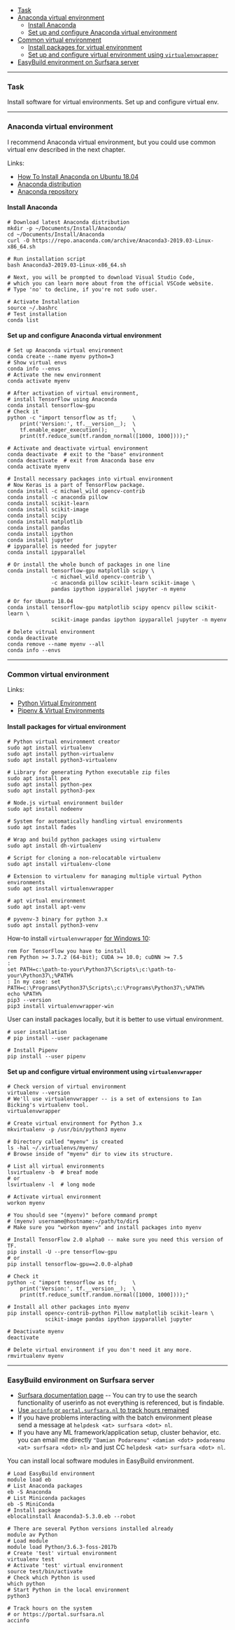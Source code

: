    - [Task](#task)
   - [Anaconda virtual environment](#anaconda)
      - [Install Anaconda](#install-anaconda)
      - [Set up and configure Anaconda virtual environment](#configure-anaconda)
   - [Common virtual environment](#venv)
      - [Install packages for virtual environment](#install-packages)
      - [Set up and configure virtual environment using `virtualenvwrapper`](#configure-venv)
   - [EasyBuild environment on Surfsara server](#easy-build)

---
### <a name="task" />Task

Install software for virtual environments. Set up and configure virtual env.

---
### <a name="anaconda" />Anaconda virtual environment

I recommend Anaconda virtual environment, but you could use common virtual env
described in the next chapter.

Links:
   - [How To Install Anaconda on Ubuntu 18.04](https://www.digitalocean.com/community/tutorials/how-to-install-anaconda-on-ubuntu-18-04-quickstart)
   - [Anaconda distribution](https://www.anaconda.com/distribution)
   - [Anaconda repository](https://repo.anaconda.com/archive)

#### <a name="install-anaconda" />Install Anaconda

```shell
# Download latest Anaconda distribution
mkdir -p ~/Documents/Install/Anaconda/
cd ~/Documents/Install/Anaconda
curl -O https://repo.anaconda.com/archive/Anaconda3-2019.03-Linux-x86_64.sh

# Run installation script
bash Anaconda3-2019.03-Linux-x86_64.sh

# Next, you will be prompted to download Visual Studio Code,
# which you can learn more about from the official VSCode website.
# Type 'no' to decline, if you're not sudo user.

# Activate Installation
source ~/.bashrc
# Test installation
conda list
```

#### <a name="configure-anaconda" />Set up and configure Anaconda virtual environment

```shell
# Set up Anaconda virtual environment
conda create --name myenv python=3
# Show virtual envs
conda info --envs
# Activate the new environment
conda activate myenv

# After activation of virtual environment,
# install TensorFlow using Anaconda
conda install tensorflow-gpu
# Check it
python -c "import tensorflow as tf;     \
    print('Version:', tf.__version__);  \
    tf.enable_eager_execution();        \
    print(tf.reduce_sum(tf.random_normal([1000, 1000])));"

# Activate and deactivate virtual environment
conda deactivate  # exit to the "base" environment
conda deactivate  # exit from Anaconda base env
conda activate myenv

# Install necessary packages into virtual environment
# Now Keras is a part of TensorFlow package.
conda install -c michael_wild opencv-contrib
conda install -c anaconda pillow
conda install scikit-learn
conda install scikit-image
conda install scipy
conda install matplotlib
conda install pandas
conda install ipython
conda install jupyter
# ipyparallel is needed for jupyter
conda install ipyparallel

# Or install the whole bunch of packages in one line
conda install tensorflow-gpu matplotlib scipy \
              -c michael_wild opencv-contrib \
              -c anaconda pillow scikit-learn scikit-image \
              pandas ipython ipyparallel jupyter -n myenv

# Or for Ubuntu 18.04
conda install tensorflow-gpu matplotlib scipy opencv pillow scikit-learn \
              scikit-image pandas ipython ipyparallel jupyter -n myenv

# Delete vitrual environment
conda deactivate
conda remove --name myenv --all
conda info --envs
```

---
### <a name="venv" />Common virtual environment

Links:
   - [Python Virtual Environment](https://www.geeksforgeeks.org/python-virtual-environment)
   - [Pipenv & Virtual Environments](https://docs.python-guide.org/dev/virtualenvs)

#### <a name="install-packages" />Install packages for virtual environment

```shell
# Python virtual environment creator
sudo apt install virtualenv
sudo apt install python-virtualenv
sudo apt install python3-virtualenv

# Library for generating Python executable zip files
sudo apt install pex
sudo apt install python-pex
sudo apt install python3-pex

# Node.js virtual environment builder
sudo apt install nodeenv

# System for automatically handling virtual environments
sudo apt install fades

# Wrap and build python packages using virtualenv
sudo apt install dh-virtualenv

# Script for cloning a non-relocatable virtualenv
sudo apt install virtualenv-clone

# Extension to virtualenv for managing multiple virtual Python environments
sudo apt install virtualenvwrapper

# apt virtual environment
sudo apt install apt-venv

# pyvenv-3 binary for python 3.x
sudo apt install python3-venv
```

How-to install `virtualenvwrapper` [for Windows 10](https://pypi.org/project/virtualenvwrapper-win):

```shell
rem For TensorFlow you have to install
rem Python >= 3.7.2 (64-bit); CUDA >= 10.0; cuDNN >= 7.5
:
set PATH=c:\path-to-your\Python37\Scripts\;c:\path-to-your\Python37\;%PATH%
: In my case: set PATH=c:\Programs\Python37\Scripts\;c:\Programs\Python37\;%PATH%
echo %PATH%
pip3 --version
pip3 install virtualenvwrapper-win
```

User can install packages locally, but it is better to use virtual environment.

```shell
# user installation
# pip install --user packagename

# Install Pipenv
pip install --user pipenv
```

#### <a name="configure-venv" />Set up and configure virtual environment using `virtualenvwrapper`

```shell
# Check version of virtual environment
virtualenv --version
# We'll use virtualenvwrapper -- is a set of extensions to Ian Bicking's virtualenv tool.
virtualenvwrapper

# Create virtual environment for Python 3.x
mkvirtualenv -p /usr/bin/python3 myenv

# Directory called "myenv" is created
ls -hal ~/.virtualenvs/myenv/
# Browse inside of "myenv" dir to view its structure.

# List all virtual environments
lsvirtualenv -b  # breaf mode
# or
lsvirtualenv -l  # long mode

# Activate virtual environment
workon myenv

# You should see "(myenv)" before command prompt
# (myenv) username@hostname:~/path/to/dir$
# Make sure you "workon myenv" and install packages into myenv

# Install TensorFlow 2.0 alpha0 -- make sure you need this version of TF.
pip install -U --pre tensorflow-gpu
# or
pip install tensorflow-gpu==2.0.0-alpha0 

# Check it
python -c "import tensorflow as tf;     \
    print('Version:', tf.__version__);  \
    print(tf.reduce_sum(tf.random.normal([1000, 1000])));"

# Install all other packages into myenv
pip install opencv-contrib-python Pillow matplotlib scikit-learn \
            scikit-image pandas ipython ipyparallel jupyter

# Deactivate myenv
deactivate

# Delete virtual environment if you don't need it any more.
rmvirtualenv myenv
```

---
### <a name="easy-build" />EasyBuild environment on Surfsara server
   - [Surfsara documentation page](https://userinfo.surfsara.nl/systems/cartesius/usage/batch-usage) --
   You can try to use the search functionality of userinfo as not everything is referenced, but is findable.
   - [Use `accinfo` or `portal.surfsara.nl` to track hours remained](https://portal.surfsara.nl)
   - If you have problems interacting with the batch environment please send a message at
   `helpdesk <at> surfsara <dot> nl`.
   - If you have any ML framework/application setup, cluster behavior, etc. you can email me directly
   `"Damian Podareanu" <damian <dot> podareanu <at> surfsara <dot> nl>` and just CC
   `helpdesk <at> surfsara <dot> nl`.

You can install local software modules in EasyBuild environment.

```shell
# Load EasyBuild environment
module load eb
# List Anaconda packages
eb -S Anaconda
# List Miniconda packages
eb -S MiniConda
# Install package
eblocalinstall Anaconda3-5.3.0.eb --robot

# There are several Python versions installed already
module av Python
# Load module
module load Python/3.6.3-foss-2017b
# Create 'test' virtual environment
virtualenv test
# Activate 'test' virtual environment
source test/bin/activate
# Check which Python is used
which python
# Start Python in the local environment
python3

# Track hours on the system
# or https://portal.surfsara.nl
accinfo
```
